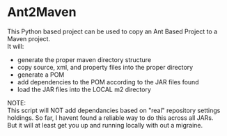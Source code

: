Ant2Maven
=========

This Python based project can be used to copy an Ant Based Project to a Maven project.  
It will: 
  * generate the proper maven directory structure
  * copy source, xml, and property files into the proper directory
  * generate a POM
  * add dependencies to the POM according to the JAR files found
  * load the JAR files into the LOCAL m2 directory
   
NOTE:  
This script will NOT add dependancies based on "real" repository settings holdings.  So far, I havent found a reliable way to do this across all JARs.  
But it will at least get you up and running locally with out a migraine.   

